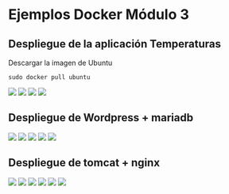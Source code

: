 # Ejemplos Docker Módulo 3

## Despliegue de la aplicación Temperaturas
Descargar la imagen de Ubuntu

```
sudo docker pull ubuntu
```

![](/Tema3/img3/Screenshot_1.png)
![](/Tema3/img3/Screenshot_2.png)
![](/Tema3/img3/Screenshot_3.png)
![](/Tema3/img3/Screenshot_4.png)

## Despliegue de Wordpress + mariadb

![](/Tema3/img3/Screenshot_5.png)
![](/Tema3/img3/Screenshot_6.png)
![](/Tema3/img3/Screenshot_7.png)
![](/Tema3/img3/Screenshot_8.png)
![](/Tema3/img3/Screenshot_9.png)

## Despliegue de tomcat + nginx

![](/Tema3/img3/Screenshot_10.png)
![](/Tema3/img3/Screenshot_11.png)
![](/Tema3/img3/Screenshot_12.png)
![](/Tema3/img3/Screenshot_13.png)
![](/Tema3/img3/Screenshot_14.png)
![](/Tema3/img3/Screenshot_15.png)
